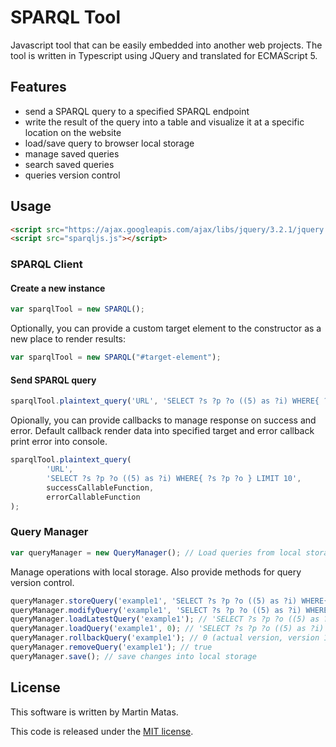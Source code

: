 # SPARQL Tool
Javascript tool that can be easily embedded into another web projects. The tool is written in Typescript using JQuery and translated for ECMAScript 5.

## Features
   - send a SPARQL query to a specified SPARQL endpoint
   - write the result of the query into a table and visualize it at a specific location on the website
   - load/save query to browser local storage
   - manage saved queries
   - search saved queries
   - queries version control
   
## Usage 
```HTML
<script src="https://ajax.googleapis.com/ajax/libs/jquery/3.2.1/jquery.min.js"></script>
<script src="sparqljs.js"></script>
```
### SPARQL Client 
#### Create a new instance
```javascript
var sparqlTool = new SPARQL();
```
Optionally, you can provide a custom target element to the constructor as a new place to render results:
```javascript
var sparqlTool = new SPARQL("#target-element");
```
#### Send SPARQL query
```javascript
sparqlTool.plaintext_query('URL', 'SELECT ?s ?p ?o ((5) as ?i) WHERE{ ?s ?p ?o } LIMIT 10');
```
Opionally, you can provide callbacks to manage response on success and error. Default callback render data into specified target and error callback print error into console.
```javascript
sparqlTool.plaintext_query(
        'URL', 
        'SELECT ?s ?p ?o ((5) as ?i) WHERE{ ?s ?p ?o } LIMIT 10',
        successCallableFunction,
        errorCallableFunction
);
```
### Query Manager
```javascript
var queryManager = new QueryManager(); // Load queries from local storage or create new one
```
Manage operations with local storage. Also provide methods for query version control.
```javascript
queryManager.storeQuery('example1', 'SELECT ?s ?p ?o ((5) as ?i) WHERE{ ?s ?p ?o } LIMIT 10'); // true (version 0)
queryManager.modifyQuery('example1', 'SELECT ?s ?p ?o ((5) as ?i) WHERE{ ?s ?p ?o }'); // 1 (version 1)
queryManager.loadLatestQuery('example1'); // 'SELECT ?s ?p ?o ((5) as ?i) WHERE{ ?s ?p ?o }'
queryManager.loadQuery('example1', 0); // 'SELECT ?s ?p ?o ((5) as ?i) WHERE{ ?s ?p ?o } LIMIT 10'
queryManager.rollbackQuery('example1'); // 0 (actual version, version 1 no longer exists)
queryManager.removeQuery('example1'); // true
queryManager.save(); // save changes into local storage
```
## License
This software is written by Martin Matas.

This code is released under the [MIT license](http://opensource.org/licenses/MIT).